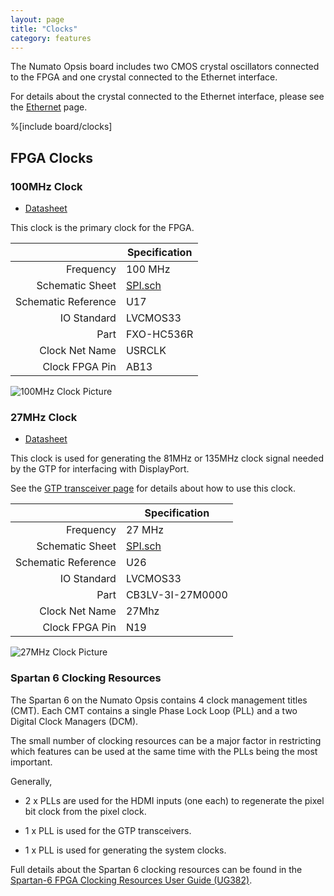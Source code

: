 ```yaml
---
layout: page
title: "Clocks"
category: features
---
```


The Numato Opsis board includes two CMOS crystal oscillators connected to the
FPGA and one crystal connected to the Ethernet interface. 

For details about the crystal connected to the Ethernet interface, please see
the [Ethernet](ethernet.html) page.

%[include board/clocks]

## FPGA Clocks

### 100MHz Clock

 * [Datasheet](http://www.foxonline.com/pdfs/FXO_HC53.pdf)

This clock is the primary clock for the FPGA.

|                     | Specification        |
| -------------------:| -------------------- |
| Frequency           | 100 MHz              |
| Schematic Sheet     | [SPI.sch](https://github.com/timvideos/HDMI2USB-numato-opsis-hardware/blob/master/board/SPI.sch) |
| Schematic Reference | U17                  |
| IO Standard         | LVCMOS33             |
| Part                | FXO-HC536R           |
| Clock Net Name      | USRCLK               |
| Clock FPGA Pin      | AB13                 |

![100MHz Clock Picture](img/clock-100mhz.jpg)

### 27MHz Clock

 * [Datasheet](http://www.ctscorp.com/components/Datasheets/008-0256-0.pdf)

This clock is used for generating the 81MHz or 135MHz clock signal needed by
the GTP for interfacing with DisplayPort.

See the [GTP transceiver page](gtp-transceivers.html) for details about how to use this clock.

|                     | Specification        |
| -------------------:| -------------------- |
| Frequency           | 27 MHz               |
| Schematic Sheet     | [SPI.sch](https://github.com/timvideos/HDMI2USB-numato-opsis-hardware/blob/master/board/SPI.sch) |
| Schematic Reference | U26                  |
| IO Standard         | LVCMOS33             |
| Part                | CB3LV-3I-27M0000     |
| Clock Net Name      | 27Mhz                |
| Clock FPGA Pin      | N19                  |

![27MHz Clock Picture](img/clock-27mhz.jpg)

### Spartan 6 Clocking Resources

The Spartan 6 on the Numato Opsis contains 4 clock management titles (CMT).
Each CMT contains a single Phase Lock Loop (PLL) and a two Digital Clock
Managers (DCM).

The small number of clocking resources can be a major factor in restricting
which features can be used at the same time with the PLLs being the most
important.

Generally,

 * 2 x PLLs are used for the HDMI inputs (one each) to regenerate the pixel bit
   clock from the pixel clock.

 * 1 x PLL is used for the GTP transceivers.

 * 1 x PLL is used for generating the system clocks.


Full details about the Spartan 6 clocking resources can be found in the
[Spartan-6 FPGA Clocking Resources User Guide (UG382)](http://www.xilinx.com/support/documentation/user_guides/ug382.pdf).

